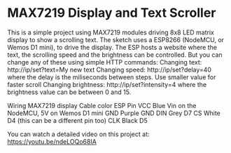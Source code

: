 # MAX7219 Display and Text Scroller
This is a simple project using MAX7219 modules driving 8x8 LED matrix display to show a scrolling text. The sketch uses a ESP8266 (NodeMCU, or Wemos D1 mini), to drive the display. The ESP hosts a website where the text, the scrolling speed and the brightness can be controlled. But you can change any of these using simple HTTP commands:
Changing text: http://ip/set?text=My new text
Changing speed: http://ip/set?delay=40 where the delay is the miliseconds between steps. Use smaller value for faster scroll
Changing brightness: http://ip/set?intensity=4 where the brightness value can be between 0 and 15.

Wiring
MAX7219 display   Cable color     ESP Pin
VCC               Blue            Vin on the NodeMCU, 5V on Wemos D1 mini
GND               Purple          GND
DIN               Grey            D7
CS                White           D4 (this can be a different pin too)
CLK               Black           D5

You can watch a detailed video on this project at: https://youtu.be/ndeLOQo68IA
